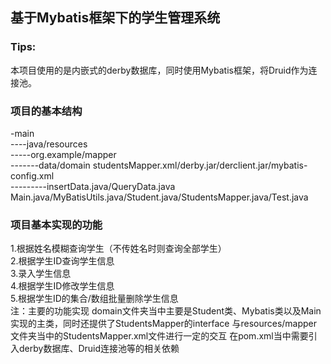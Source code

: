 <h2>基于Mybatis框架下的学生管理系统</h2>
<h3>Tips:</h3>
本项目使用的是内嵌式的derby数据库，同时使用Mybatis框架，将Druid作为连接池。
<h3>项目的基本结构</h3>
-main
<br>----java/resources
<br>-----org.example/mapper
<br>-------data/domain  studentsMapper.xml/derby.jar/derclient.jar/mybatis-config.xml
<br>---------insertData.java/QueryData.java Main.java/MyBatisUtils.java/Student.java/StudentsMapper.java/Test.java
<h3>项目基本实现的功能</h3>
1.根据姓名模糊查询学生（不传姓名时则查询全部学生）</br>
2.根据学生ID查询学生信息</br>
3.录入学生信息</br>
4.根据学生ID修改学生信息</br>
5.根据学生ID的集合/数组批量删除学生信息</br>
注：主要的功能实现
domain文件夹当中主要是Student类、Mybatis类以及Main实现的主类，同时还提供了StudentsMapper的interface
与resources/mapper文件夹当中的StudentsMapper.xml文件进行一定的交互
在pom.xml当中需要引入derby数据库、Druid连接池等的相关依赖